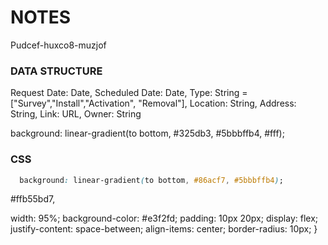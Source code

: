 # NOTES

Pudcef-huxco8-muzjof

### DATA STRUCTURE

Request Date: Date,
Scheduled Date: Date,
Type: String = ["Survey","Install","Activation", "Removal"],
Location: String,
Address: String,
Link: URL,
Owner: String

  background: linear-gradient(to bottom, #325db3, #5bbbffb4, #fff);


### CSS
``` CSS
  background: linear-gradient(to bottom, #86acf7, #5bbbffb4);
```
 #ffb55bd7,


   width: 95%;
  background-color: #e3f2fd;
  padding: 10px 20px;
  display: flex;
  justify-content: space-between;
  align-items: center;
  border-radius: 10px;
}